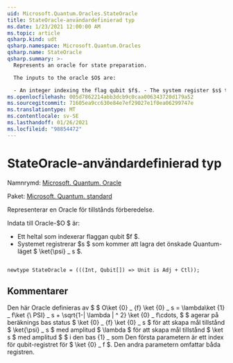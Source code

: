 ```yaml
---
uid: Microsoft.Quantum.Oracles.StateOracle
title: StateOracle-användardefinierad typ
ms.date: 1/23/2021 12:00:00 AM
ms.topic: article
qsharp.kind: udt
qsharp.namespace: Microsoft.Quantum.Oracles
qsharp.name: StateOracle
qsharp.summary: >-
  Represents an oracle for state preparation.

  The inputs to the oracle $O$ are:

  - An integer indexing the flag qubit $f$. - The system register $s$ that will store the desired quantum state $\ket{\psi}\_s$.
ms.openlocfilehash: 005d7862214abb3dcb9c0caa006343720d179a52
ms.sourcegitcommit: 71605ea9cc630e84e7ef29027e1f0ea06299747e
ms.translationtype: MT
ms.contentlocale: sv-SE
ms.lasthandoff: 01/26/2021
ms.locfileid: "98854472"
---
```

# <a name="stateoracle-user-defined-type"></a>StateOracle-användardefinierad typ

Namnrymd: [Microsoft. Quantum. Oracle](xref:Microsoft.Quantum.Oracles)

Paket: [Microsoft. Quantum. standard](https://nuget.org/packages/Microsoft.Quantum.Standard)


Representerar en Oracle för tillstånds förberedelse.

Indata till Oracle-$O $ är:

- Ett heltal som indexerar flaggan qubit $f $.
- Systemet registrerar $s $ som kommer att lagra det önskade Quantum-läget $ \ket{\psi} \_ s $.

```qsharp

newtype StateOracle = (((Int, Qubit[]) => Unit is Adj + Ctl));
```



## <a name="remarks"></a>Kommentarer

Den här Oracle definieras av $ $ O\ket {0} \_ {f} \ket {0} \_ s = \lambda\ket {1} \_ f\ket {\ PSI} \_ s + \sqrt{1-| \lambda | ^ 2} \ket {0} \_ f\cdots, $ $ agerar på beräknings bas status $ \ket {0} \_ {f} \ket {0} \_ s $ för att skapa mål tillstånd $ \ket{\psi} \_ s $ med amplitud $ \lambda $ för att skapa mål tillstånd $ \ket s $ med amplitud $ $ i den bas {1} \_ som
Den första parametern är ett index för qubit-registret för $ \ket {0} \_ f $. Den andra parametern omfattar båda registren.